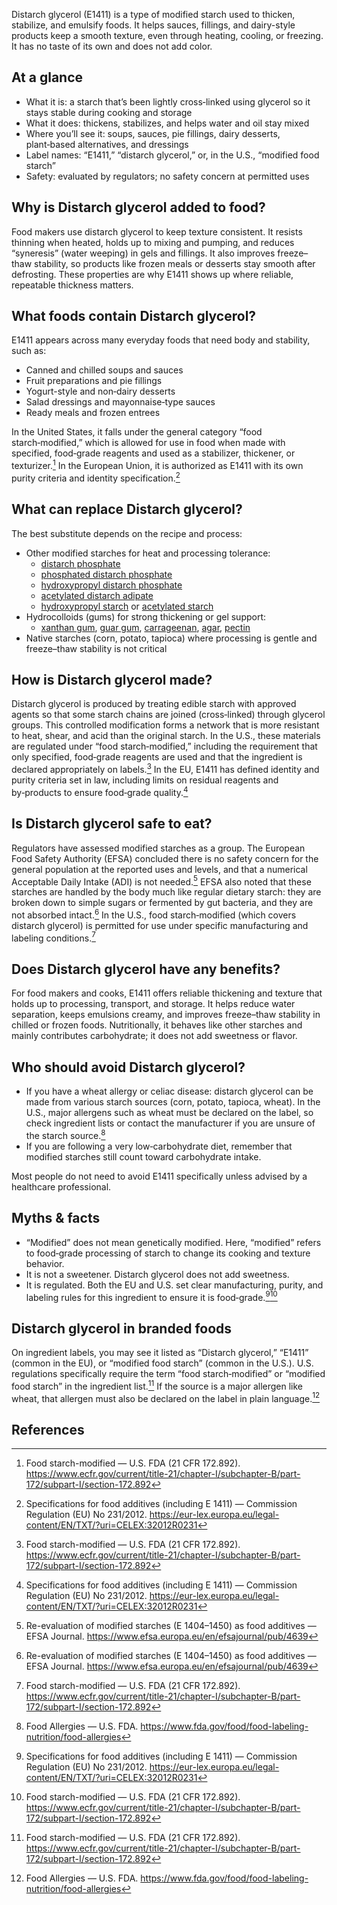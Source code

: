 Distarch glycerol (E1411) is a type of modified starch used to thicken, stabilize, and emulsify foods. It helps sauces, fillings, and dairy-style products keep a smooth texture, even through heating, cooling, or freezing. It has no taste of its own and does not add color.

<!--more-->

## At a glance
- What it is: a starch that’s been lightly cross‑linked using glycerol so it stays stable during cooking and storage
- What it does: thickens, stabilizes, and helps water and oil stay mixed
- Where you’ll see it: soups, sauces, pie fillings, dairy desserts, plant‑based alternatives, and dressings
- Label names: “E1411,” “distarch glycerol,” or, in the U.S., “modified food starch”
- Safety: evaluated by regulators; no safety concern at permitted uses

## Why is Distarch glycerol added to food?
Food makers use distarch glycerol to keep texture consistent. It resists thinning when heated, holds up to mixing and pumping, and reduces “syneresis” (water weeping) in gels and fillings. It also improves freeze–thaw stability, so products like frozen meals or desserts stay smooth after defrosting. These properties are why E1411 shows up where reliable, repeatable thickness matters.

## What foods contain Distarch glycerol?
E1411 appears across many everyday foods that need body and stability, such as:
- Canned and chilled soups and sauces
- Fruit preparations and pie fillings
- Yogurt-style and non‑dairy desserts
- Salad dressings and mayonnaise‑type sauces
- Ready meals and frozen entrees

In the United States, it falls under the general category “food starch‑modified,” which is allowed for use in food when made with specified, food‑grade reagents and used as a stabilizer, thickener, or texturizer.[^1] In the European Union, it is authorized as E1411 with its own purity criteria and identity specification.[^2]

## What can replace Distarch glycerol?
The best substitute depends on the recipe and process:
- Other modified starches for heat and processing tolerance:
  - [distarch phosphate](/e1412-distarch-phosphate)
  - [phosphated distarch phosphate](/e1413-phosphated-distarch-phosphate)
  - [hydroxypropyl distarch phosphate](/e1442-hydroxypropyl-distarch-phosphate)
  - [acetylated distarch adipate](/e1422-acetylated-distarch-adipate)
  - [hydroxypropyl starch](/e1440-hydroxypropyl-starch) or [acetylated starch](/e1420-acetylated-starch)
- Hydrocolloids (gums) for strong thickening or gel support:
  - [xanthan gum](/e415-xanthan-gum), [guar gum](/e412-guar-gum), [carrageenan](/e407-carrageenan), [agar](/e406-agar), [pectin](/e440a-pectin)
- Native starches (corn, potato, tapioca) where processing is gentle and freeze–thaw stability is not critical

## How is Distarch glycerol made?
Distarch glycerol is produced by treating edible starch with approved agents so that some starch chains are joined (cross‑linked) through glycerol groups. This controlled modification forms a network that is more resistant to heat, shear, and acid than the original starch. In the U.S., these materials are regulated under “food starch‑modified,” including the requirement that only specified, food‑grade reagents are used and that the ingredient is declared appropriately on labels.[^1] In the EU, E1411 has defined identity and purity criteria set in law, including limits on residual reagents and by‑products to ensure food‑grade quality.[^2]

## Is Distarch glycerol safe to eat?
Regulators have assessed modified starches as a group. The European Food Safety Authority (EFSA) concluded there is no safety concern for the general population at the reported uses and levels, and that a numerical Acceptable Daily Intake (ADI) is not needed.[^3] EFSA also noted that these starches are handled by the body much like regular dietary starch: they are broken down to simple sugars or fermented by gut bacteria, and they are not absorbed intact.[^3] In the U.S., food starch‑modified (which covers distarch glycerol) is permitted for use under specific manufacturing and labeling conditions.[^1]

## Does Distarch glycerol have any benefits?
For food makers and cooks, E1411 offers reliable thickening and texture that holds up to processing, transport, and storage. It helps reduce water separation, keeps emulsions creamy, and improves freeze–thaw stability in chilled or frozen foods. Nutritionally, it behaves like other starches and mainly contributes carbohydrate; it does not add sweetness or flavor.

## Who should avoid Distarch glycerol?
- If you have a wheat allergy or celiac disease: distarch glycerol can be made from various starch sources (corn, potato, tapioca, wheat). In the U.S., major allergens such as wheat must be declared on the label, so check ingredient lists or contact the manufacturer if you are unsure of the starch source.[^4]
- If you are following a very low‑carbohydrate diet, remember that modified starches still count toward carbohydrate intake.

Most people do not need to avoid E1411 specifically unless advised by a healthcare professional.

## Myths & facts
- “Modified” does not mean genetically modified. Here, “modified” refers to food‑grade processing of starch to change its cooking and texture behavior.
- It is not a sweetener. Distarch glycerol does not add sweetness.
- It is regulated. Both the EU and U.S. set clear manufacturing, purity, and labeling rules for this ingredient to ensure it is food‑grade.[^2][^1]

## Distarch glycerol in branded foods
On ingredient labels, you may see it listed as “Distarch glycerol,” “E1411” (common in the EU), or “modified food starch” (common in the U.S.). U.S. regulations specifically require the term “food starch‑modified” or “modified food starch” in the ingredient list.[^1] If the source is a major allergen like wheat, that allergen must also be declared on the label in plain language.[^4]

## References
[^1]: Food starch-modified — U.S. FDA (21 CFR 172.892). https://www.ecfr.gov/current/title-21/chapter-I/subchapter-B/part-172/subpart-I/section-172.892
[^2]: Specifications for food additives (including E 1411) — Commission Regulation (EU) No 231/2012. https://eur-lex.europa.eu/legal-content/EN/TXT/?uri=CELEX:32012R0231
[^3]: Re-evaluation of modified starches (E 1404–1450) as food additives — EFSA Journal. https://www.efsa.europa.eu/en/efsajournal/pub/4639
[^4]: Food Allergies — U.S. FDA. https://www.fda.gov/food/food-labeling-nutrition/food-allergies
